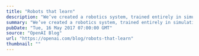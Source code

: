 ```yaml
---
title: "Robots that learn"
description: "We’ve created a robotics system, trained entirely in simulation and deployed on a physical robot, which can learn a new task after seeing it done once."
summary: "We’ve created a robotics system, trained entirely in simulation and deployed on a physical robot, which can learn a new task after seeing it done once."
pubDate: "Tue, 16 May 2017 07:00:00 GMT"
source: "OpenAI Blog"
url: "https://openai.com/blog/robots-that-learn"
thumbnail: ""
---
```


